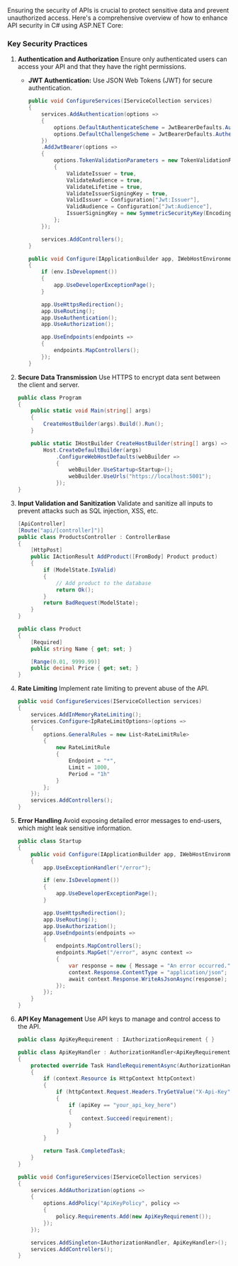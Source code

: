 Ensuring the security of APIs is crucial to protect sensitive data and prevent unauthorized access. Here's a comprehensive overview of how to enhance API security in C# using ASP.NET Core:

### Key Security Practices

1. **Authentication and Authorization**
   Ensure only authenticated users can access your API and that they have the right permissions.

   - **JWT Authentication:** Use JSON Web Tokens (JWT) for secure authentication.
     ```csharp
     public void ConfigureServices(IServiceCollection services)
     {
         services.AddAuthentication(options =>
         {
             options.DefaultAuthenticateScheme = JwtBearerDefaults.AuthenticationScheme;
             options.DefaultChallengeScheme = JwtBearerDefaults.AuthenticationScheme;
         })
         .AddJwtBearer(options =>
         {
             options.TokenValidationParameters = new TokenValidationParameters
             {
                 ValidateIssuer = true,
                 ValidateAudience = true,
                 ValidateLifetime = true,
                 ValidateIssuerSigningKey = true,
                 ValidIssuer = Configuration["Jwt:Issuer"],
                 ValidAudience = Configuration["Jwt:Audience"],
                 IssuerSigningKey = new SymmetricSecurityKey(Encoding.UTF8.GetBytes(Configuration["Jwt:Key"]))
             };
         });

         services.AddControllers();
     }

     public void Configure(IApplicationBuilder app, IWebHostEnvironment env)
     {
         if (env.IsDevelopment())
         {
             app.UseDeveloperExceptionPage();
         }

         app.UseHttpsRedirection();
         app.UseRouting();
         app.UseAuthentication();
         app.UseAuthorization();

         app.UseEndpoints(endpoints =>
         {
             endpoints.MapControllers();
         });
     }
     ```

2. **Secure Data Transmission**
   Use HTTPS to encrypt data sent between the client and server.

   ```csharp
   public class Program
   {
       public static void Main(string[] args)
       {
           CreateHostBuilder(args).Build().Run();
       }

       public static IHostBuilder CreateHostBuilder(string[] args) =>
           Host.CreateDefaultBuilder(args)
               .ConfigureWebHostDefaults(webBuilder =>
               {
                   webBuilder.UseStartup<Startup>();
                   webBuilder.UseUrls("https://localhost:5001");
               });
   }
   ```

3. **Input Validation and Sanitization**
   Validate and sanitize all inputs to prevent attacks such as SQL injection, XSS, etc.

   ```csharp
   [ApiController]
   [Route("api/[controller]")]
   public class ProductsController : ControllerBase
   {
       [HttpPost]
       public IActionResult AddProduct([FromBody] Product product)
       {
           if (ModelState.IsValid)
           {
               // Add product to the database
               return Ok();
           }
           return BadRequest(ModelState);
       }
   }

   public class Product
   {
       [Required]
       public string Name { get; set; }

       [Range(0.01, 9999.99)]
       public decimal Price { get; set; }
   }
   ```

4. **Rate Limiting**
   Implement rate limiting to prevent abuse of the API.

   ```csharp
   public void ConfigureServices(IServiceCollection services)
   {
       services.AddInMemoryRateLimiting();
       services.Configure<IpRateLimitOptions>(options =>
       {
           options.GeneralRules = new List<RateLimitRule>
           {
               new RateLimitRule
               {
                   Endpoint = "*",
                   Limit = 1000,
                   Period = "1h"
               }
           };
       });
       services.AddControllers();
   }
   ```

5. **Error Handling**
   Avoid exposing detailed error messages to end-users, which might leak sensitive information.

   ```csharp
   public class Startup
   {
       public void Configure(IApplicationBuilder app, IWebHostEnvironment env)
       {
           app.UseExceptionHandler("/error");

           if (env.IsDevelopment())
           {
               app.UseDeveloperExceptionPage();
           }

           app.UseHttpsRedirection();
           app.UseRouting();
           app.UseAuthorization();
           app.UseEndpoints(endpoints =>
           {
               endpoints.MapControllers();
               endpoints.MapGet("/error", async context =>
               {
                   var response = new { Message = "An error occurred." };
                   context.Response.ContentType = "application/json";
                   await context.Response.WriteAsJsonAsync(response);
               });
           });
       }
   }
   ```

6. **API Key Management**
   Use API keys to manage and control access to the API.

   ```csharp
   public class ApiKeyRequirement : IAuthorizationRequirement { }

   public class ApiKeyHandler : AuthorizationHandler<ApiKeyRequirement>
   {
       protected override Task HandleRequirementAsync(AuthorizationHandlerContext context, ApiKeyRequirement requirement)
       {
           if (context.Resource is HttpContext httpContext)
           {
               if (httpContext.Request.Headers.TryGetValue("X-Api-Key", out var apiKey))
               {
                   if (apiKey == "your_api_key_here")
                   {
                       context.Succeed(requirement);
                   }
               }
           }

           return Task.CompletedTask;
       }
   }

   public void ConfigureServices(IServiceCollection services)
   {
       services.AddAuthorization(options =>
       {
           options.AddPolicy("ApiKeyPolicy", policy =>
           {
               policy.Requirements.Add(new ApiKeyRequirement());
           });
       });

       services.AddSingleton<IAuthorizationHandler, ApiKeyHandler>();
       services.AddControllers();
   }
   ```
